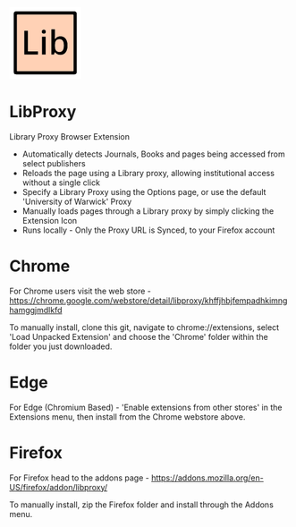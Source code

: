 ![Logo](https://github.com/keir-l/LibProxy/blob/master/Chrome/icon128.png)

# LibProxy
Library Proxy Browser Extension

- Automatically detects Journals, Books and pages being accessed from select publishers
- Reloads the page using a Library proxy, allowing institutional access without a single click
- Specify a Library Proxy using the Options page, or use the default 'University of Warwick' Proxy
- Manually loads pages through a Library proxy by simply clicking the Extension Icon
- Runs locally - Only the Proxy URL is Synced, to your Firefox account

# Chrome
For Chrome users visit the web store - https://chrome.google.com/webstore/detail/libproxy/khffjhbjfempadhkimnghamggjmdlkfd

To manually install, clone this git, navigate to chrome://extensions, select 'Load Unpacked Extension' and choose the 'Chrome' folder within the folder you just downloaded.

# Edge
For Edge (Chromium Based) - 'Enable extensions from other stores' in the Extensions menu, then install from the Chrome webstore above.

# Firefox
For Firefox head to the addons page - https://addons.mozilla.org/en-US/firefox/addon/libproxy/

To manually install, zip the Firefox folder and install through the Addons menu.
